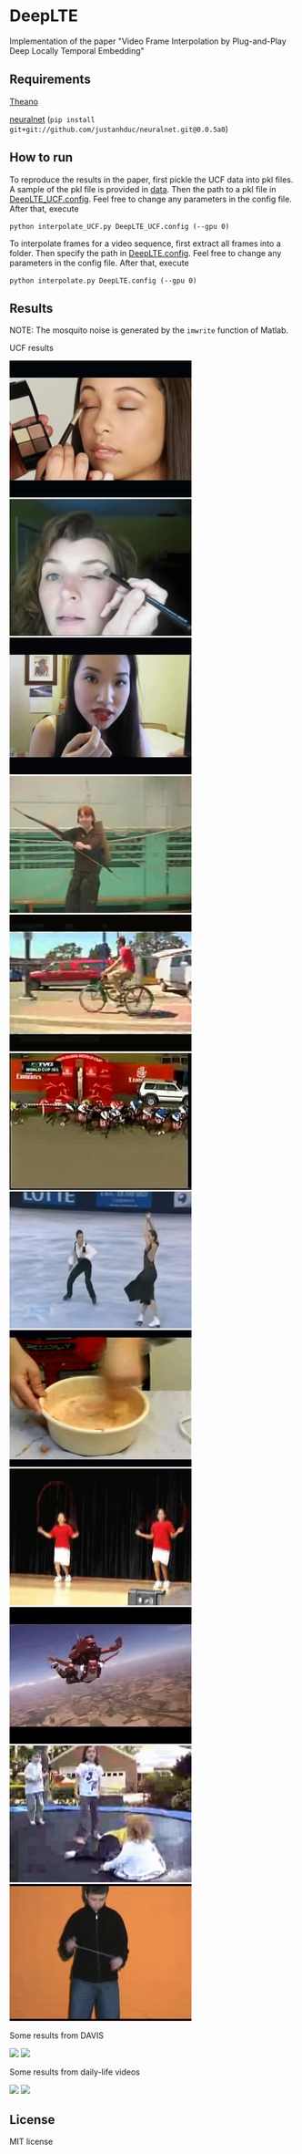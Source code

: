 # DeepLTE
Implementation of the paper "Video Frame Interpolation by Plug-and-Play Deep Locally Temporal Embedding"

## Requirements

[Theano](http://deeplearning.net/software/theano/)

[neuralnet](https://github.com/justanhduc/neuralnet/tree/0.0.5a0) (```pip install git+git://github.com/justanhduc/neuralnet.git@0.0.5a0```)

## How to run

To reproduce the results in the paper, first pickle the UCF data into pkl files. A sample of the pkl file is provided in [data](https://github.com/justanhduc/DeepLTE/blob/master/data). Then the path to a pkl file in [DeepLTE_UCF.config](https://github.com/justanhduc/DeepLTE/blob/master/DeepLTE_UCF.config). Feel free to change any parameters in the config file. After that, execute

```
python interpolate_UCF.py DeepLTE_UCF.config (--gpu 0)
```

To interpolate frames for a video sequence, first extract all frames into a folder. Then specify the path in [DeepLTE.config](https://github.com/justanhduc/DeepLTE/blob/master/DeepLTE.config). Feel free to change any parameters in the config file. After that, execute

```
python interpolate.py DeepLTE.config (--gpu 0)
```

## Results

NOTE: The mosquito noise is generated by the ```imwrite``` function of Matlab.

UCF results

![](https://github.com/justanhduc/DeepLTE/blob/master/results/21.gif)
![](https://github.com/justanhduc/DeepLTE/blob/master/results/31.gif)
![](https://github.com/justanhduc/DeepLTE/blob/master/results/71.gif)
![](https://github.com/justanhduc/DeepLTE/blob/master/results/81.gif)
![](https://github.com/justanhduc/DeepLTE/blob/master/results/421.gif)
![](https://github.com/justanhduc/DeepLTE/blob/master/results/1521.gif)
![](https://github.com/justanhduc/DeepLTE/blob/master/results/1641.gif)
![](https://github.com/justanhduc/DeepLTE/blob/master/results/2021.gif)
![](https://github.com/justanhduc/DeepLTE/blob/master/results/1821.gif)
![](https://github.com/justanhduc/DeepLTE/blob/master/results/3091.gif)
![](https://github.com/justanhduc/DeepLTE/blob/master/results/3511.gif)
![](https://github.com/justanhduc/DeepLTE/blob/master/results/3761.gif)

Some results from DAVIS

![](https://github.com/justanhduc/DeepLTE/blob/master/results/goldfish.gif)
![](https://github.com/justanhduc/DeepLTE/blob/master/results/mb-trick.gif)

Some results from daily-life videos

![](https://github.com/justanhduc/DeepLTE/blob/master/results/venom.gif)
![](https://github.com/justanhduc/DeepLTE/blob/master/results/havana.gif)

## License

MIT license
